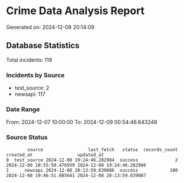 # Crime Data Analysis Report

Generated on: 2024-12-08 20:14:09

## Database Statistics

Total incidents: 119

### Incidents by Source

- test_source: 2
- newsapi: 117

### Date Range

From: 2024-12-07 10:00:00
To: 2024-12-09 00:54:46.643248

### Source Status

```
        source                 last_fetch   status  records_count                 created_at                 updated_at
0  test_source 2024-12-08 19:24:46.282984  success              2 2024-12-08 18:55:50.476939 2024-12-08 19:24:46.282986
1      newsapi 2024-12-08 20:13:59.639086  success            100 2024-12-08 19:46:51.085641 2024-12-08 20:13:59.639087
```
